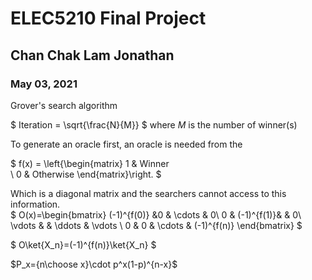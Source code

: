 # ELEC5210 Final Project
## Chan Chak Lam Jonathan
### May 03, 2021

Grover's search algorithm 

$
Iteration = \sqrt{\frac{N}{M}} 
$
where $M$ is the number of winner(s)


To generate an oracle
first, an oracle is needed from the 

$
f(x) =
\left\{\begin{matrix}
 1 & Winner  
 \\
 0 & Otherwise
\end{matrix}\right.
$

Which is a diagonal matrix and the searchers cannot access to this information.  
$
O(x)=\begin{bmatrix}
(-1)^{f(0)} &0  & \cdots & 0\\ 
0 &  (-1)^{f(1)}&  & 0\\ 
\vdots  &  &  \ddots & \vdots \\ 
0 & 0 & \cdots & (-1)^{f(n)}
\end{bmatrix}
$



$
O\ket{X_n}=(-1)^{f(n)}\ket{X_n}
$

$P_x={n\choose x}\cdot p^x(1-p)^{n-x}$